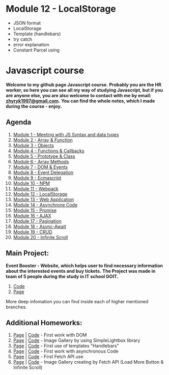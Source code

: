 # Module 12 - LocalStorage

- JSON format
- LocalStorage
- Template (handlebars)
- try catch
- error explanation
- Constant Parcel using

# Javascript course

**Welcome to my github page Javascript course.** **Probably you are the HR worker, so here you can
see all my way of studying Javascript, but if you are anyone else, you are also welcome to contact with me by email: zhyryk1997@gmail.com.** 
**You can find the whole notes, which I made during the course - enjoy.**

## Agenda

1. [Module 1 - Meeting with JS Syntax and data types](https://github.com/WindyBoss/js-lessons/tree/Module-1-Meeting-with-JS-Syntax-and-data-types)
2. [Module 2 - Array & Function](https://github.com/WindyBoss/js-lessons/tree/Module-2-Array-&-Function)
3. [Module 3 - Objects](https://github.com/WindyBoss/js-lessons/tree/Module-3-Objects)
4. [Module 4 - Functions & Callbacks](https://github.com/WindyBoss/js-lessons/tree/Module-4-Functions-&-Callbacks)
5. [Module 5 - Prototype & Class](https://github.com/WindyBoss/js-lessons/tree/Module-5-Prototype-&-Class)
6. [Module 6 - Array Methods](https://github.com/WindyBoss/js-lessons/tree/Module-6-Array-Methods)
7. [Module 7 - DOM & Events](https://github.com/WindyBoss/js-lessons/tree/Module-7-DOM-&-Events)
8. [Module 8 - Event Delegation](https://github.com/WindyBoss/js-lessons/tree/Module-8-Event-Delegation)
9. [Module 9 - Ecmascript](https://github.com/WindyBoss/js-lessons/tree/Module-9-Ecmascript)
10. [Module 10 - NPM](https://github.com/WindyBoss/js-lessons/tree/Module-10-NPM)
11. [Module 11 - Webpack](https://github.com/WindyBoss/js-lessons/tree/Module-11-Webpack)
12. [Module 12 - LocalStorage](https://github.com/WindyBoss/js-lessons/tree/Module-12-LocalStorage)
13. [Module 13 - Web Application](https://github.com/WindyBoss/js-lessons/tree/Module-13-Web-Application)
14. [Module 14 - Asynchrone Code](https://github.com/WindyBoss/js-lessons/tree/Module-14-Asynchrone-Code)
15. [Module 15 - Promise](https://github.com/WindyBoss/js-lessons/tree/Module-15-Promise)
16. [Module 16 - AJAX](https://github.com/WindyBoss/js-lessons/tree/Module-16-AJAX)
17. [Module 17 - Pagination](https://github.com/WindyBoss/js-lessons/tree/Module-17-Pagination)
18. [Module 18 - Async-Await](https://github.com/WindyBoss/js-lessons/tree/Module-18-Async-Await)
19. [Module 19 - CRUD](https://github.com/WindyBoss/js-lessons/tree/Module-19-CRUD)
20. [Module 20 - Infinite Scroll](https://github.com/WindyBoss/js-lessons/tree/Module-20-Infinite-Scroll)

## Main Project:
**Event Booster - Website, which helps user to find necessary information about the interested events and buy tickets.**
**The Project was made in team of 5 people during the study in IT school GOIT.**
1. [Code](https://github.com/WindyBoss/Project_JS)
2. [Page](https://windyboss.github.io/Project_JS/)

More deep infomation you can find inside each of higher mentioned branches.

## Additional Homeworks: 
1. [Page](https://windyboss.github.io/goit-js-hw-06/) | [Code](https://github.com/WindyBoss/goit-js-hw-06) - First work with DOM 
2. [Page](https://windyboss.github.io/goit-js-hw-07/) | [Code](https://github.com/WindyBoss/goit-js-hw-07) - Image Gallery by using SimpleLightbox library
3. [Page](https://windyboss.github.io/goit-js-hw-08/) | [Code](https://github.com/WindyBoss/goit-js-hw-08) - First use of templates "Handlebars"
4. [Page](https://windyboss.github.io/goit-js-hw-09/) | [Code](https://github.com/WindyBoss/goit-js-hw-09) - First work with asynchronous Code
5. [Page](https://windyboss.github.io/goit-js-hw-10/) | [Code](https://github.com/WindyBoss/goit-js-hw-10) - First Fetch API use
6. [Page](https://windyboss.github.io/goit-js-hw-11/) | [Code](https://github.com/WindyBoss/goit-js-hw-11) - Image Gallery creating by Fetch API (Load More Button & Infinite Scroll)